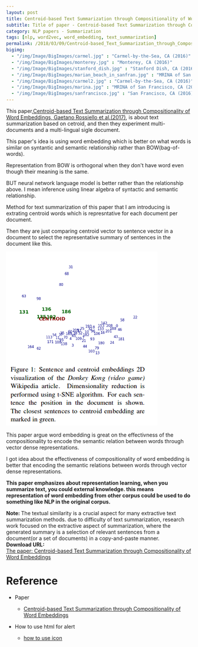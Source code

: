 ```yaml
---
layout: post
title: Centroid-based Text Summarization through Compositionality of Word Embeddings for Text summarization
subtitle: Title of paper - Centroid-based Text Summarization through Compositionality of Word Embeddings
category: NLP papers - Summarization
tags: [nlp, word2vec, word_embedding, text_summarization]
permalink: /2018/03/09/Centroid-based_Text_Summarization_through_Compositionality_of_Word_Embeddings/
bigimg: 
  - "/img/Image/BigImages/carmel.jpg" : "Carmel-by-the-Sea, CA (2016)"
  - "/img/Image/BigImages/monterey.jpg" : "Monterey, CA (2016)"
  - "/img/Image/BigImages/stanford_dish.jpg" : "Stanford Dish, CA (2016)"
  - "/img/Image/BigImages/marian_beach_in_sanfran.jpg" : "MRINA of San Francisco, CA (2016)"
  - "/img/Image/BigImages/carmel2.jpg" : "Carmel-by-the-Sea, CA (2016)"
  - "/img/Image/BigImages/marina.jpg" : "MRINA of San Francisco, CA (2016)"
  - "/img/Image/BigImages/sanfrancisco.jpg" : "San Francisco, CA (2016)"
---
```


This paper,[Centroid-based Text Summarization through Compositionality of Word Embeddings, Gaetano Rossiello et al.(2017)](http://www.aclweb.org/anthology/W17-1003), is about text summarization based on cetroid, and then they experiment multi-documents and a multi-lingual sigle document.

This paper's idea is using word embedding which is better on what words is similar on syntantic and semantic relationship rather than BOW(bag-of-words). 

Representation from BOW is orthogonal when they don't have word even though their meaning is the same.

BUT neural network language model is better rather than the relationship above. I mean inference using linear algebra of syntactic and semantic relationship.

Method for text summarization of this paper that I am introducing  is extrating centroid words which is represntative for each document per document. 

Then they are just comparing centroid vector to sentence vector in a document to select the representative summary of sentences in the document like this.

![](/img/Image/NaturalLanguageProcessing/NLPLabs/Paper_Investigation/Summarization/2018-03-09-Centroid-based_Text_Summarization_through_Compositionality_of_Word_Embeddings/figure1.png)

This paper argue word embedding is great on the effectivness of the compositionality to encode the semantic relation between words through vector dense representations.

I got idea about the effectiveness of compositionality of word embedding is better that encoding the semantic relations between words through vector dense representations. 

**This paper emphasizes about representation learning, when you summarize text, you could external knowledge. this means representation of word embedding from other corpus could be used to do something like NLP in the original corpus.** 

<!--
Let's see the procedure of this paper's work as I undertood. 

1. preprocessing document which is normal when you deal with natural language processing. 
 
   - just split the document into a sentence line by line, changing all text to lowercase, removing stopword. 
 
 <div class="alert alert-info" role="alert"><i class="fa fa-info-circle"></i> <b>Note: what if I adapt this idea into korean language, I mena what preprocessing I have to do </b>

2. extrainting centorid words using topic threshold with tf*idf

 <div class="alert alert-info" role="alert"><i class="fa fa-info-circle"></i> <b>Note: another way to extract centroid words using another way</b>
 
3. creating sentence vector just using a summing the vectors for each word in the sentence. 

dataset :  

- each 10 documents in 50 clusters from Associated Press and New York newswire - multidocuments

- 30 documents for each of 38 languages.

-->



<div class="alert alert-info" role="alert"><i class="fa fa-info-circle"></i> <b>Note: </b>
The textual similarity is a crucial aspect for many extractive text summarization methods. due to difficulty of text summarization, research work focused on the extractive aspect of summarization, where the generated summary is a selection of relevant sentences from a document(or a set of documents) in a copy-and-paste manner.
</div>
  
  
<div class="alert alert-success" role="alert"><i class="fa fa-paperclip fa-lg"></i> <b>Download URL: </b><br>
  <a href="http://www.aclweb.org/anthology/W17-1003">The paper: Centroid-based Text Summarization through Compositionality of Word Embeddings</a>
</div>

# Reference 

- Paper 
  - [Centroid-based Text Summarization through Compositionality of Word Embeddings](http://www.aclweb.org/anthology/W17-1003)
 
- How to use html for alert
  - [how to use icon](http://idratherbewriting.com/documentation-theme-jekyll/mydoc_icons.html)
  
